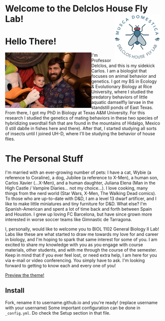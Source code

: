  Welcome to the Delclos House Fly Lab! <img align="right" src=./images/mosca_logo.png height="150" width="150">
=====================

# Hello There!
<img align="left" src=./images/Delclos_perfil.JPG height="180" width="280">

I'm Professor Delclos, and this is my sidekick Carlos. I am a biologist that focuses on animal behavior and genetics. I got my BS in Ecology & Evolutionary Biology at Rice University, where I studied the predatory behaviors of little aquatic damselfly larvae in the standstill ponds of East Texas. From there, I got my PhD in Biology at Texas A&M University. For this research I studied the genetics of mating behaviors in these two species of hybridizing swordtail fish that are found in the mountains of Hidalgo, Mexico (I still dablle in fishes here and there). After that, I started studying all sorts of insects until I joined UH-D, where I'll be studying the behavior of house flies.

# The Personal Stuff
I'm married with an ever-growing number of pets: I have a cat, Wybie (a reference to Coraline), a dog, Jubilee (a reference to X-Men), a human son, Carlos Xavier (...X-Men), and a human daughter, Juliana Elena (Man in the High Castle / Vampire Diaries... not my choice...). I love cooking, many things from the nerd world (Star Wars, X-Men, The Walking Dead comics). To those who are up-to-date with D&D, I am a level 13 dwarf artificer, and I like to make little miniatures and tiny furniture for D&D. What else? I'm Spanish-American and spent a lot of time back and forth between Spain and Houston. I grew up loving FC Barcelona, but have since grown more interested in worse soccer teams like Gimnastic de Tarragona.

I, personally, would like to welcome you to BIOL 1102 General Biology II Lab! Labs like these are what started to draw me towards my love for and career in biology, and I'm hoping to spark that same interest for some of you. I am excited to share my knowledge with you as you engage with course materials, other students, and with me through the course of the semester. Keep in mind that if you ever feel lost, or need extra help, I am here for you via e-mail or video conferencing. You simply have to ask. I'm looking forward to getting to know each and every one of you!

[Preview the theme!](https://thien.github.io/blueface/)

## Install

Fork, rename it to username.github.io and you're ready! (replace username with your username) Some important configuration can be done in ``_config.yml``. Do check the Setup section in that file.
